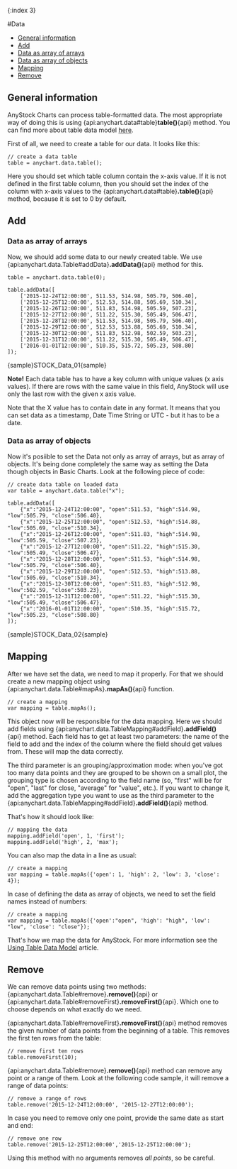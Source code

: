 {:index 3}

#Data

* [General information](#general_information)
* [Add](#add)
 * [Data as array of arrays](#data_as_array_of_arrays)
 * [Data as array of objects](#data_as_array_of_objects)
* [Mapping](#mapping)
* [Remove](#remove)

## General information
AnyStock Charts can process table-formatted data. The most appropriate way of doing this is using {api:anychart.data#table}**table()**{api} method. You can find more about table data model [here](../Working_with_Data/Using_Table_Data_Model).

First of all, we need to create a table for our data. It looks like this:

```
// create a data table
table = anychart.data.table();
```

Here you should set which table column contain the x-axis value. If it is not defined in the first table column, then you should set the index of the column with x-axis values to the {api:anychart.data#table}**.table()**{api} method, because it is set to 0 by default.

## Add

### Data as array of arrays

Now, we should add some data to our newly created table. We use {api:anychart.data.Table#addData}**.addData()**{api} method for this.

```
table = anychart.data.table(0);

table.addData([
    ['2015-12-24T12:00:00', 511.53, 514.98, 505.79, 506.40],
    ['2015-12-25T12:00:00', 512.53, 514.88, 505.69, 510.34],
    ['2015-12-26T12:00:00', 511.83, 514.98, 505.59, 507.23],
    ['2015-12-27T12:00:00', 511.22, 515.30, 505.49, 506.47],
    ['2015-12-28T12:00:00', 511.53, 514.98, 505.79, 506.40],
    ['2015-12-29T12:00:00', 512.53, 513.88, 505.69, 510.34],
    ['2015-12-30T12:00:00', 511.83, 512.98, 502.59, 503.23],
    ['2015-12-31T12:00:00', 511.22, 515.30, 505.49, 506.47],
    ['2016-01-01T12:00:00', 510.35, 515.72, 505.23, 508.80]
]);
```

{sample}STOCK\_Data\_01{sample}

**Note!** Each data table has to have a key column with unique values (x axis values). If there are rows with the same value in this field, AnyStock will use only the last row with the given x axis value.

Note that the X value has to contain date in any format. It means that you can set data as a timestamp, Date Time String or UTC - but it has to be a date.

### Data as array of objects

Now it's posiible to set the Data not only as array of arrays, but as array of objects. It's being done completely the same way as setting the Data though objects in Basic Charts. Look at the following piece of code:

```
// create data table on loaded data
var table = anychart.data.table("x");

table.addData([
    {"x":"2015-12-24T12:00:00", "open":511.53, "high":514.98, "low":505.79, "close":506.40},
    {"x":"2015-12-25T12:00:00", "open":512.53, "high":514.88, "low":505.69, "close":510.34},
    {"x":"2015-12-26T12:00:00", "open":511.83, "high":514.98, "low":505.59, "close":507.23},
    {"x":"2015-12-27T12:00:00", "open":511.22, "high":515.30, "low":505.49, "close":506.47},
    {"x":"2015-12-28T12:00:00", "open":511.53, "high":514.98, "low":505.79, "close":506.40},
    {"x":"2015-12-29T12:00:00", "open":512.53, "high":513.88, "low":505.69, "close":510.34},
    {"x":"2015-12-30T12:00:00", "open":511.83, "high":512.98, "low":502.59, "close":503.23},
    {"x":"2015-12-31T12:00:00", "open":511.22, "high":515.30, "low":505.49, "close":506.47},
    {"x":"2016-01-01T12:00:00", "open":510.35, "high":515.72, "low":505.23, "close":508.80}
]);
```

{sample}STOCK\_Data\_02{sample}

## Mapping

After we have set the data, we need to map it properly. For that we should create a new mapping object using {api:anychart.data.Table#mapAs}**.mapAs()**{api} function. 

```
// create a mapping
var mapping = table.mapAs();
```

This object now will be responsible for the data mapping. Here we should add fields using {api:anychart.data.TableMapping#addField}**.addField()**{api} method. Each field has to get at least two parameters: the name of the field to add and the index of the column where the field should get values from. These will map the data correctly.

The third parameter is an grouping/approximation mode: when you've got too many data points and they are grouped to be shown on a small plot, the grouping type is chosen according to the field name (so, "first" will be for "open", "last" for close, "average" for "value", etc.). If you want to change it, add the aggregation type you want to use as the third parameter to the {api:anychart.data.TableMapping#addField}**.addField()**{api} method.

That's how it should look like:

```
// mapping the data
mapping.addField('open', 1, 'first');
mapping.addField('high', 2, 'max');
```

You can also map the data in a line as usual:

```
// create a mapping
var mapping = table.mapAs({'open': 1, 'high': 2, 'low': 3, 'close': 4});
```

In case of defining the data as array of objects, we need to set the field names instead of numbers:

```
// create a mapping
var mapping = table.mapAs({'open':"open", 'high': "high", 'low': "low", 'close': "close"});
```

That's how we map the data for AnyStock. For more information see the [Using Table Data Model](../Working_with_Data/Using_Table_Data_Model) article.

## Remove

We can remove data points using two methods: {api:anychart.data.Table#remove}**.remove()**{api} or {api:anychart.data.Table#removeFirst}**.removeFirst()**{api}. 
Which one to choose depends on what exactly do we need.

{api:anychart.data.Table#removeFirst}**.removeFirst()**{api} method removes the given number of data points from the beginning of a table. This removes the first ten rows from the table:

```
// remove first ten rows
table.removeFirst(10);
```

{api:anychart.data.Table#remove}**.remove()**{api} method can remove any point or a range of them. Look at the following code sample, it will remove a range of data points:

```
// remove a range of rows
table.remove('2015-12-24T12:00:00', '2015-12-27T12:00:00');
```

In case you need to remove only one point, provide the same date as start and end:

```
// remove one row
table.remove('2015-12-25T12:00:00','2015-12-25T12:00:00');
```

Using this method with no arguments removes *all points*, so be careful. 
